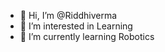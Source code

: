 - 👋 Hi, I’m @Riddhiverma
- 👀 I’m interested in Learning
- 🌱 I’m currently learning Robotics


<!---
Rinnubabu/Rinnubabu is a ✨ special ✨ repository because its `README.md` (this file) appears on your GitHub profile.
You can click the Preview link to take a look at your changes.
--->
